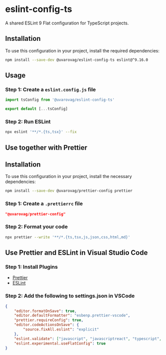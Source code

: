 # eslint-config-ts

A shared ESLint 9 Flat configuration for TypeScript projects.

## Installation

To use this configuration in your project, install the required dependencies:

```bash
npm install --save-dev @uvarovag/eslint-config-ts eslint@^9.16.0
```

## Usage

### Step 1: Create a `eslint.config.js` file

```js
import tsConfig from '@uvarovag/eslint-config-ts'

export default [...tsConfig]
```

### Step 2: Run ESLint

```bash
npx eslint '**/*.{ts,tsx}' --fix
```

## Use together with Prettier

## Installation

To use this configuration in your project, install the necessary dependencies:

```bash
npm install --save-dev @uvarovag/prettier-config prettier
```

### Step 1: Create a `.prettierrc` file

```json
"@uvarovag/prettier-config"
```

### Step 2: Format your code

```bash
npx prettier --write '**/*.{ts,tsx,js,json,css,html,md}'
```

## Use Prettier and ESLint in Visual Studio Code

### Step 1: Install Plugins

- [Prettier](https://marketplace.visualstudio.com/items?itemName=esbenp.prettier-vscode)
- [ESLint](https://marketplace.visualstudio.com/items?itemName=dbaeumer.vscode-eslint)

### Step 2: Add the following to settings.json in VSCode

```json
{
    "editor.formatOnSave": true,
    "editor.defaultFormatter": "esbenp.prettier-vscode",
    "prettier.requireConfig": true,
    "editor.codeActionsOnSave": {
        "source.fixAll.eslint": "explicit"
    },
    "eslint.validate": ["javascript", "javascriptreact", "typescript", "typescriptreact"],
    "eslint.experimental.useFlatConfig": true
}
```

